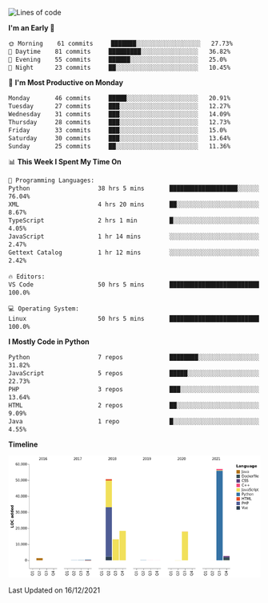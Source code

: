 <!--START_SECTION:waka-->
![Lines of code](https://img.shields.io/badge/From%20Hello%20World%20I%27ve%20Written-162%20Thousand%20lines%20of%20code-blue)

**I'm an Early 🐤** 

```text
🌞 Morning    61 commits     ███████░░░░░░░░░░░░░░░░░░   27.73% 
🌆 Daytime    81 commits     █████████░░░░░░░░░░░░░░░░   36.82% 
🌃 Evening    55 commits     ██████░░░░░░░░░░░░░░░░░░░   25.0% 
🌙 Night      23 commits     ██░░░░░░░░░░░░░░░░░░░░░░░   10.45%

```
📅 **I'm Most Productive on Monday** 

```text
Monday       46 commits     █████░░░░░░░░░░░░░░░░░░░░   20.91% 
Tuesday      27 commits     ███░░░░░░░░░░░░░░░░░░░░░░   12.27% 
Wednesday    31 commits     ███░░░░░░░░░░░░░░░░░░░░░░   14.09% 
Thursday     28 commits     ███░░░░░░░░░░░░░░░░░░░░░░   12.73% 
Friday       33 commits     ███░░░░░░░░░░░░░░░░░░░░░░   15.0% 
Saturday     30 commits     ███░░░░░░░░░░░░░░░░░░░░░░   13.64% 
Sunday       25 commits     ██░░░░░░░░░░░░░░░░░░░░░░░   11.36%

```


📊 **This Week I Spent My Time On** 

```text
💬 Programming Languages: 
Python                   38 hrs 5 mins       ███████████████████░░░░░░   76.04% 
XML                      4 hrs 20 mins       ██░░░░░░░░░░░░░░░░░░░░░░░   8.67% 
TypeScript               2 hrs 1 min         █░░░░░░░░░░░░░░░░░░░░░░░░   4.05% 
JavaScript               1 hr 14 mins        ░░░░░░░░░░░░░░░░░░░░░░░░░   2.47% 
Gettext Catalog          1 hr 12 mins        ░░░░░░░░░░░░░░░░░░░░░░░░░   2.42%

🔥 Editors: 
VS Code                  50 hrs 5 mins       █████████████████████████   100.0%

💻 Operating System: 
Linux                    50 hrs 5 mins       █████████████████████████   100.0%

```

**I Mostly Code in Python** 

```text
Python                   7 repos             ████████░░░░░░░░░░░░░░░░░   31.82% 
JavaScript               5 repos             █████░░░░░░░░░░░░░░░░░░░░   22.73% 
PHP                      3 repos             ███░░░░░░░░░░░░░░░░░░░░░░   13.64% 
HTML                     2 repos             ██░░░░░░░░░░░░░░░░░░░░░░░   9.09% 
Java                     1 repo              █░░░░░░░░░░░░░░░░░░░░░░░░   4.55%

```


**Timeline**

![Chart not found](https://raw.githubusercontent.com/telesoho/telesoho/master/charts/bar_graph.png) 


 Last Updated on 16/12/2021
<!--END_SECTION:waka-->


<!--
**telesoho/telesoho** is a ✨ _special_ ✨ repository because its `README.md` (this file) appears on your GitHub profile.

Here are some ideas to get you started:

- 🔭 I’m currently working on ...
- 🌱 I’m currently learning ...
- 👯 I’m looking to collaborate on ...
- 🤔 I’m looking for help with ...
- 💬 Ask me about ...
- 📫 How to reach me: ...
- 😄 Pronouns: ...
- ⚡ Fun fact: ...
-->
